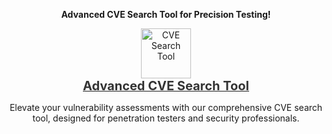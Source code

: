 <b><p align="center">Advanced CVE Search Tool for Precision Testing!</p></b>

<p align="center">
    <a href="https://github.com/0xlipon/CVEs" target="_blank">
        <img src="https://img.icons8.com/ios-filled/50/000000/bug.png" alt="CVE Search Tool" style="width: 80px; height: auto; transition: transform 0.3s ease;"/>
        <br/>
        <span style="font-size: 20px; font-weight: bold; color: #333;">Advanced CVE Search Tool</span>
    </a>
</p>

<p align="center">Elevate your vulnerability assessments with our comprehensive CVE search tool, designed for penetration testers and security professionals.</p>
